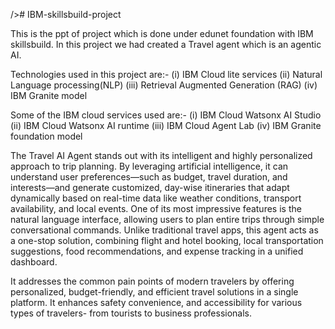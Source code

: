  /># IBM-skillsbuild-project

This is the ppt of project which is done under edunet foundation with IBM skillsbuild. In this project we had created a Travel agent 
which is an agentic AI.

Technologies used in this project are:-
(i) IBM Cloud lite services
(ii) Natural Language processing(NLP)
(iii) Retrieval Augmented Generation (RAG)
(iv) IBM Granite model

Some of the IBM cloud services used are:-
(i) IBM Cloud Watsonx AI Studio
(ii) IBM Cloud Watsonx AI runtime 
(iii) IBM Cloud Agent Lab
(iv) IBM Granite foundation model

The Travel AI Agent stands out with its intelligent and highly personalized approach to trip planning. By leveraging artificial intelligence, it can understand user preferences—such as budget, travel duration, and interests—and generate customized, day-wise itineraries that adapt dynamically based on real-time data like weather conditions, transport availability, and local events. One of its most impressive features is the natural language interface, allowing users to plan entire trips through simple conversational commands. Unlike traditional travel apps, this agent acts as a one-stop solution, combining flight and hotel booking, local transportation suggestions, food recommendations, and expense tracking in a unified dashboard.

It addresses the common pain points of modern travelers by offering personalized, budget-friendly, and efficient travel solutions in a single platform.
It enhances safety convenience, and accessibility for various types of travelers- from tourists to business professionals.



